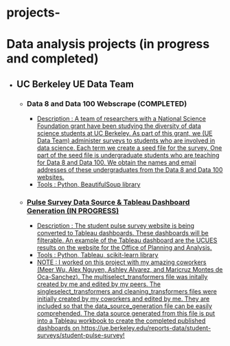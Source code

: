 # projects-
# Data analysis projects (in progress and completed)
- ## UC Berkeley UE Data Team 
  -   ### **Data 8 and Data 100 Webscrape (COMPLETED)**
      - <u> Description <u>: A team of researchers with a National Science Foundation grant have been studying the diversity of data science students at UC Berkeley. As part of this grant, we (UE Data Team) administer surveys to students who are involved in data science. Each term we create a seed file for the survey. One part of the seed file is undergraduate students who are teaching for Data 8 and Data 100. We obtain the names and email addresses of these undergraduates from the Data 8 and Data 100 websites.
      - <u> Tools <u>: Python, BeautifulSoup library 
  -   ### **Pulse Survey Data Source & Tableau Dashboard Generation (IN PROGRESS)**
      - <u> Description <u>: The student pulse survey website is being converted to Tableau dashboards. These dashboards will be filterable. An example of the Tableau dashboard are the UCUES results on the website for the Office of Planning and Analysis.
      - <u> Tools <u>: Python, Tableau, scikit-learn library 
      - <u> NOTE <u>: I worked on this project with my amazing coworkers (Meer Wu, Alex Nguyen, Ashley Alvarez, and Maricruz Montes de Oca-Sanchez). The multiselect_transformers file was initally created by me and edited by my peers. The singleselect_transformers and cleaning_transformers files were initially created by my coworkers and edited by me. They are included so that the data_source_generation file can be easily comprehended. The data source generated from this file is put into a Tableau workbook to create the completed published dashboards on https://ue.berkeley.edu/reports-data/student-surveys/student-pulse-survey! 
